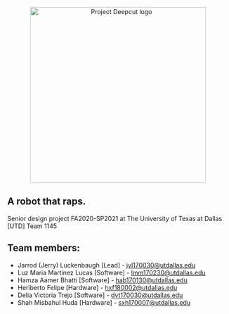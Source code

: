 <p align="center">
    <img src="https://github.com/jluckenbaugh2/Deepcut/blob/master/docs/pictures/deepcut_logo.png" alt="Project Deepcut logo" width="400">
</p>

## A robot that raps.

Senior design project FA2020-SP2021 at The University of Texas at Dallas [UTD]
Team 1145



## Team members:
* Jarrod (Jerry) Luckenbaugh [Lead] - jvl170030@utdallas.edu
* Luz Maria Martinez Lucas [Software] - lmm170230@utdallas.edu
* Hamza Aamer Bhatti [Software] - hab170130@utdallas.edu
* Heriberto Felipe [Hardware] - hxf180002@utdallas.edu
* Delia Victoria Trejo [Software] - dvt170030@utdallas.edu
* Shah Misbahul Huda [Hardware] - sxh170007@utdallas.edu

